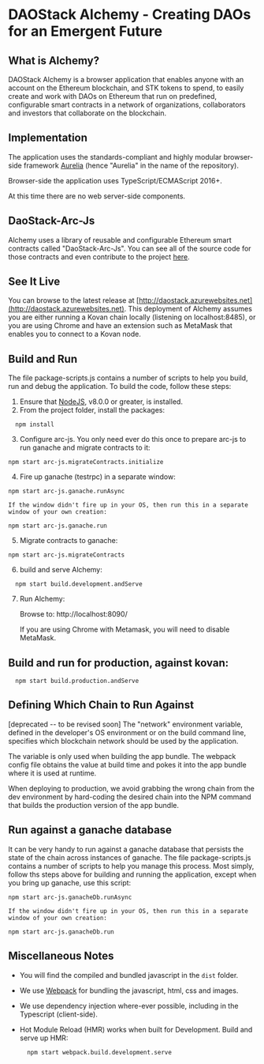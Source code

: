 # DAOStack Alchemy - Creating DAOs for an Emergent Future

## What is Alchemy?

DAOStack Alchemy is a browser application that enables anyone with an account on the Ethereum blockchain, and STK tokens to spend, to easily create and work with DAOs on Ethereum that run on predefined, configurable smart contracts in a network of organizations, collaborators and investors that collaborate on the blockchain.

## Implementation

The application uses the standards-compliant and highly modular browser-side framework [Aurelia](http://aurelia.io) (hence "Aurelia" in the name of the repository).

Browser-side the application uses TypeScript/ECMAScript 2016+.

At this time there are no web server-side components.

## DaoStack-Arc-Js

Alchemy uses a library of reusable and configurable Ethereum smart contracts called "DaoStack-Arc-Js". You can see all of the source code for those contracts and even contribute to the project [here](https://github.com/daostack/arc-js).

## See It Live

You can browse to the latest release at [http://daostack.azurewebsites.net](http://daostack.azurewebsites.net). This deployment of Alchemy assumes you are either running a Kovan chain locally (listening on localhost:8485), or you are using Chrome and have an extension such as MetaMask that enables you to connect to a Kovan node.

## Build and Run

The file package-scripts.js contains a number of scripts to help you build, run and debug the application.  To build the code, follow these steps:

1. Ensure that [NodeJS](http://nodejs.org/), v8.0.0 or greater, is installed.
2. From the project folder, install the packages:

```shell
  npm install
```

3. Configure arc-js. You only need ever do this once to prepare arc-js to run ganache and migrate contracts to it:

```shell
npm start arc-js.migrateContracts.initialize
```

4. Fire up ganache (testrpc) in a separate window:

```shell
npm start arc-js.ganache.runAsync
```

    If the window didn't fire up in your OS, then run this in a separate window of your own creation:

```shell
npm start arc-js.ganache.run
```

5. Migrate contracts to ganache:

```shell
npm start arc-js.migrateContracts
```

6. build and serve Alchemy:

```shell
  npm start build.development.andServe
```

7. Run Alchemy:

   Browse to: http://localhost:8090/

   If you are using Chrome with Metamask, you will need to disable MetaMask.

## Build and run for production, against kovan:

```shell
  npm start build.production.andServe
```

## Defining Which Chain to Run Against

[deprecated -- to be revised soon] The "network" environment variable, defined in the developer's OS environment or on the build command line, specifies which blockchain network should be used by the application.

The variable is only used when building the app bundle. The webpack config file obtains the value at build time and pokes it into the app bundle where it is used at runtime.

When deploying to production, we avoid grabbing the wrong chain from the dev environment by hard-coding the desired chain into the NPM command that builds the production version of the app bundle.

## Run against a ganache database

It can be very handy to run against a ganache database that persists the state of the chain across instances of ganache.  The file package-scripts.js contains a number of scripts to help you manage this process.  Most simply, follow ths steps above for building and running the application, except when you bring up ganache, use this script:

 ```shell
npm start arc-js.ganacheDb.runAsync
```

    If the window didn't fire up in your OS, then run this in a separate window of your own creation:

```shell
npm start arc-js.ganacheDb.run
```

## Miscellaneous Notes

* You will find the compiled and bundled javascript in the `dist` folder.

* We use [Webpack](https://webpack.js.org/) for bundling the javascript, html, css and images.

* We use dependency injection where-ever possible, including in the Typescript (client-side).

* Hot Module Reload (HMR) works when built for Development. Build and serve up HMR:

  ```shell
    npm start webpack.build.development.serve
  ```
